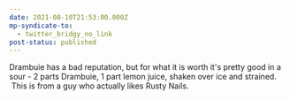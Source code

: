```yaml
---
date: 2021-08-10T21:53:00.000Z
mp-syndicate-to:
  - twitter_bridgy_no_link
post-status: published
---
```


Drambuie has a bad reputation, but for what it is worth it's pretty good in a sour - 2 parts Drambuie, 1 part lemon juice, shaken over ice and strained. &nbsp;This is from a guy who actually likes Rusty Nails.
